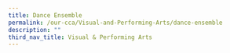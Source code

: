 ```yaml
---
title: Dance Ensemble
permalink: /our-cca/Visual-and-Performing-Arts/dance-ensemble
description: ""
third_nav_title: Visual & Performing Arts
---
```

